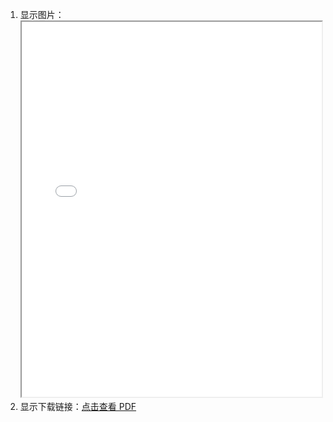 1. 显示图片：<iframe src="/static/pdf/Linux命令行与shell脚本编程大全.第3版.pdf" width="100%" height="600px"></iframe>
2. 显示下载链接：[点击查看 PDF](/static/pdf/2024版本科专业培养方案-电子工程学院（最终定稿）.pdf)
